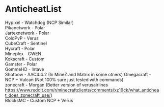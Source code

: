# AnticheatList 
Hypixel - Watchdog (NCP Similar)   
Pikanetwork - Polar   
Jartexnetwork - Polar   
ColdPvP - Verus   
CubeCraft - Sentinel   
Hycraft - Polar   
Mineplex - GWEN   
Kokscraft - Custom   
Gamster - Polar   
GommeHD - Intave   
Shotbow - AAC4.4.2 (In MineZ and Matrix in some otners)
Omegacraft - NCP + Vulcan (Not 100% sure just tested with commands)    
zonecraft - Morgan (Better version of verusairlines https://www.reddit.com/r/minecraftclients/comments/xz19ck/what_anticheat_does_zonecraft_use/)    
BlocksMC - Custom NCP + Verus
